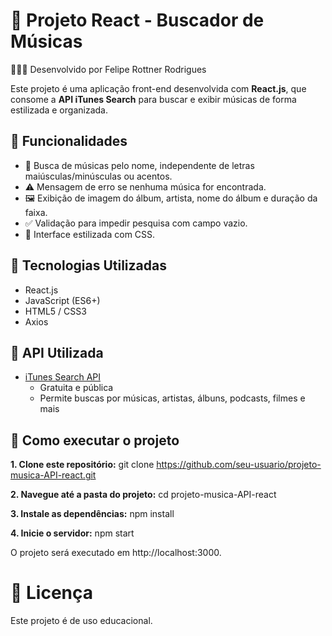 # 🎵 Projeto React - Buscador de Músicas

👨🏽‍💻 Desenvolvido por Felipe Rottner Rodrigues

Este projeto é uma aplicação front-end desenvolvida com **React.js**, que consome a **API iTunes Search** para buscar e exibir músicas de forma estilizada e organizada.

## 🚀 Funcionalidades

- 🔎 Busca de músicas pelo nome, independente de letras maiúsculas/minúsculas ou acentos.
- ⚠️ Mensagem de erro se nenhuma música for encontrada.
- 🖼️ Exibição de imagem do álbum, artista, nome do álbum e duração da faixa.
- ✅ Validação para impedir pesquisa com campo vazio.
- 🎨 Interface estilizada com CSS.

## 🧠 Tecnologias Utilizadas

- React.js
- JavaScript (ES6+)
- HTML5 / CSS3
- Axios

## 🔌 API Utilizada

- [iTunes Search API](https://itunes.apple.com/search)
  - Gratuita e pública
  - Permite buscas por músicas, artistas, álbuns, podcasts, filmes e mais

## 🧪 Como executar o projeto

**1. Clone este repositório:**
git clone https://github.com/seu-usuario/projeto-musica-API-react.git

**2. Navegue até a pasta do projeto:**
cd projeto-musica-API-react

**3. Instale as dependências:**
npm install

**4. Inicie o servidor:**
npm start

O projeto será executado em http://localhost:3000.

# 📄 Licença
Este projeto é de uso educacional.
